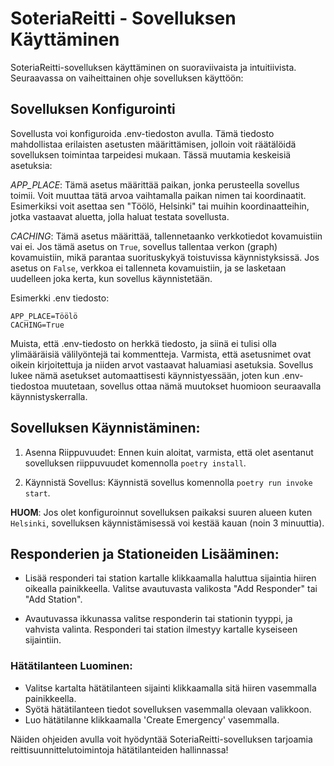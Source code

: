 # SoteriaReitti - Sovelluksen Käyttäminen

SoteriaReitti-sovelluksen käyttäminen on suoraviivaista ja intuitiivista. Seuraavassa on vaiheittainen ohje sovelluksen käyttöön:

## Sovelluksen Konfigurointi
Sovellusta voi konfiguroida .env-tiedoston avulla. Tämä tiedosto mahdollistaa erilaisten asetusten määrittämisen, jolloin voit räätälöidä sovelluksen toimintaa tarpeidesi mukaan. Tässä muutamia keskeisiä asetuksia:

_APP\_PLACE_: Tämä asetus määrittää paikan, jonka perusteella sovellus toimii. Voit muuttaa tätä arvoa vaihtamalla paikan nimen tai koordinaatit. Esimerkiksi voit asettaa sen "Töölö, Helsinki" tai muihin koordinaatteihin, jotka vastaavat aluetta, jolla haluat testata sovellusta.

_CACHING_: Tämä asetus määrittää, tallennetaanko verkkotiedot kovamuistiin vai ei. Jos tämä asetus on `True`, sovellus tallentaa verkon (graph) kovamuistiin, mikä parantaa suorituskykyä toistuvissa käynnistyksissä. Jos asetus on `False`, verkkoa ei tallenneta kovamuistiin, ja se lasketaan uudelleen joka kerta, kun sovellus käynnistetään.

Esimerkki .env tiedosto:

```
APP_PLACE=Töölö
CACHING=True
```

Muista, että .env-tiedosto on herkkä tiedosto, ja siinä ei tulisi olla ylimääräisiä välilyöntejä tai kommentteja. Varmista, että asetusnimet ovat oikein kirjoitettuja ja niiden arvot vastaavat haluamiasi asetuksia. Sovellus lukee nämä asetukset automaattisesti käynnistyessään, joten kun .env-tiedostoa muutetaan, sovellus ottaa nämä muutokset huomioon seuraavalla käynnistyskerralla.

## Sovelluksen Käynnistäminen:

1. Asenna Riippuvuudet:
   Ennen kuin aloitat, varmista, että olet asentanut sovelluksen riippuvuudet komennolla `poetry install`.

2. Käynnistä Sovellus:
   Käynnistä sovellus komennolla `poetry run invoke start`.

**HUOM**: Jos olet konfiguroinnut sovelluksen paikaksi suuren alueen kuten `Helsinki`, sovelluksen käynnistämisessä voi kestää kauan (noin 3 minuuttia).

## Responderien ja Stationeiden Lisääminen:

-   Lisää responderi tai station kartalle klikkaamalla haluttua sijaintia hiiren oikealla painikkeella. Valitse avautuvasta valikosta "Add Responder" tai "Add Station".

-   Avautuvassa ikkunassa valitse responderin tai stationin tyyppi, ja vahvista valinta. Responderi tai station ilmestyy kartalle kyseiseen sijaintiin.

### Hätätilanteen Luominen:

-   Valitse kartalta hätätilanteen sijainti klikkaamalla sitä hiiren vasemmalla painikkeella.
-   Syötä hätätilanteen tiedot sovelluksen vasemmalla olevaan valikkoon.
-   Luo hätätilanne klikkaamalla 'Create Emergency' vasemmalla.

Näiden ohjeiden avulla voit hyödyntää SoteriaReitti-sovelluksen tarjoamia reittisuunnittelutoimintoja hätätilanteiden hallinnassa!
